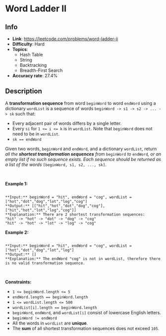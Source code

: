 # Word Ladder II

## Info  
- **Link**: https://leetcode.com/problems/word-ladder-ii
- **Difficulty**: Hard  
- **Topics**:   
    - Hash Table
    - String
    - Backtracking
    - Breadth-First Search
- **Accuracy rate**: 27.4%  

## Description  
    
A **transformation sequence** from word `beginWord` to word `endWord` using a dictionary `wordList` is a sequence of words `beginWord -> s1 -> s2 -> ... -> sk` such that:


* Every adjacent pair of words differs by a single letter.
* Every `si` for `1 <= i <= k` is in `wordList`. Note that `beginWord` does not need to be in `wordList`.
* `sk == endWord`


Given two words, `beginWord` and `endWord`, and a dictionary `wordList`, return *all the **shortest transformation sequences** from* `beginWord` *to* `endWord`*, or an empty list if no such sequence exists. Each sequence should be returned as a list of the words* `[beginWord, s1, s2, ..., sk]`.


 


**Example 1:**



```

**Input:** beginWord = "hit", endWord = "cog", wordList = ["hot","dot","dog","lot","log","cog"]
**Output:** [["hit","hot","dot","dog","cog"],["hit","hot","lot","log","cog"]]
**Explanation:** There are 2 shortest transformation sequences:
"hit" -> "hot" -> "dot" -> "dog" -> "cog"
"hit" -> "hot" -> "lot" -> "log" -> "cog"

```

**Example 2:**



```

**Input:** beginWord = "hit", endWord = "cog", wordList = ["hot","dot","dog","lot","log"]
**Output:** []
**Explanation:** The endWord "cog" is not in wordList, therefore there is no valid transformation sequence.

```

 


**Constraints:**


* `1 <= beginWord.length <= 5`
* `endWord.length == beginWord.length`
* `1 <= wordList.length <= 500`
* `wordList[i].length == beginWord.length`
* `beginWord`, `endWord`, and `wordList[i]` consist of lowercase English letters.
* `beginWord != endWord`
* All the words in `wordList` are **unique**.
* The **sum** of all shortest transformation sequences does not exceed `105`.


  
    